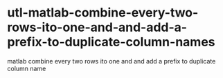 # utl-matlab-combine-every-two-rows-ito-one-and-and-add-a-prefix-to-duplicate-column-names
matlab combine every two rows ito one and and add a prefix to duplicate column name
